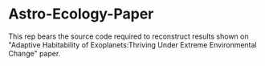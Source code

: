 # Astro-Ecology-Paper
This rep bears the source code required to reconstruct results shown on "Adaptive Habitability of Exoplanets:Thriving Under Extreme Environmental Change" paper.
